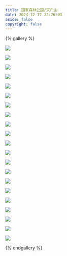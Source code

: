 ```yaml
---
title: 国家森林公园/天门山
date: 2024-12-17 22:26:03
aside: false
copyright: false
---
```


{% gallery %}

![](http://cdn.youngforever.fun/C356E6BC80975DECDA6C0DA1BF7C05D1.png)

![](http://cdn.youngforever.fun/6981766D3826345AEAFBC5E0FC2D0D7C.png)

![](http://cdn.youngforever.fun/60B2BB89C9A768FE2FF9DA72D68D5216.png)

![](http://cdn.youngforever.fun/86B5F3146561576408E5F52E4960A6AD.png)

![](http://cdn.youngforever.fun/8FD4C3CE8DE8C367319C39EB264C2B32.png)

![](http://cdn.youngforever.fun/37DDC15A5F167E8121DDA769DC992455.png)

![](http://cdn.youngforever.fun/17D6EF85BBB302E7669026DDB65A1194.png)

![](http://cdn.youngforever.fun/EBA8F580DCEB93E31946D68752C84DCD.png)

![](http://cdn.youngforever.fun/BBEF6CEA7482F1AA8AF743416C51A869.png)

![](http://cdn.youngforever.fun/B52F63ECA3301ECD3228FD2798093DE5.png)

![](http://cdn.youngforever.fun/1A7CD9A25C078DF78CF5557053C317DD.png)

![](http://cdn.youngforever.fun/BDFB6106289D7019BC8DC2C431EB7CF6.png)

![](http://cdn.youngforever.fun/8DA2C9A6744AAD3C3E6AAA8652E97FF7.png)

![](http://cdn.youngforever.fun/8DA2C9A6744AAD3C3E6AAA8652E97FF7.png)

![](http://cdn.youngforever.fun/40A7B6A5EEAA0A6B95A086996497EE7A.png)

![](http://cdn.youngforever.fun/48EF5673FD0C4FED802E78D4B749344E.png)

![](http://cdn.youngforever.fun/7D71D56C96A85CC2BBF5665BD2778454.png)

![](http://cdn.youngforever.fun/59788D6E4134E6277F29B96B26D58743.png)

![](http://cdn.youngforever.fun/1FCC23D021A37CAC16D1D0136E71999F.png)

![](http://cdn.youngforever.fun/4EE1B8CC96741B13DAD3B25B8296EC41.png)

![](http://cdn.youngforever.fun/2BABAD2775B4DF3C8AD556ECA92D72B6.png)



{% endgallery %}
